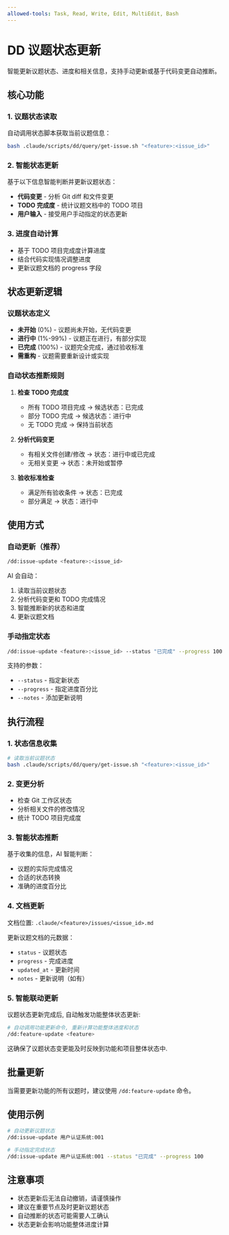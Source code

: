 ```yaml
---
allowed-tools: Task, Read, Write, Edit, MultiEdit, Bash
---
```


# DD 议题状态更新

智能更新议题状态、进度和相关信息，支持手动更新或基于代码变更自动推断。

## 核心功能

### 1. 议题状态读取

自动调用状态脚本获取当前议题信息：

```bash
bash .claude/scripts/dd/query/get-issue.sh "<feature>:<issue_id>"
```

### 2. 智能状态更新

基于以下信息智能判断并更新议题状态：

- **代码变更** - 分析 Git diff 和文件变更
- **TODO 完成度** - 统计议题文档中的 TODO 项目
- **用户输入** - 接受用户手动指定的状态更新

### 3. 进度自动计算

- 基于 TODO 项目完成度计算进度
- 结合代码实现情况调整进度
- 更新议题文档的 progress 字段

## 状态更新逻辑

### 议题状态定义

- **未开始** (0%) - 议题尚未开始，无代码变更
- **进行中** (1%-99%) - 议题正在进行，有部分实现
- **已完成** (100%) - 议题完全完成，通过验收标准
- **需重构** - 议题需要重新设计或实现

### 自动状态推断规则

1. **检查 TODO 完成度**
   - 所有 TODO 项目完成 → 候选状态：已完成
   - 部分 TODO 完成 → 候选状态：进行中
   - 无 TODO 完成 → 保持当前状态

2. **分析代码变更**
   - 有相关文件创建/修改 → 状态：进行中或已完成
   - 无相关变更 → 状态：未开始或暂停

3. **验收标准检查**
   - 满足所有验收条件 → 状态：已完成
   - 部分满足 → 状态：进行中

## 使用方式

### 自动更新（推荐）

```bash
/dd:issue-update <feature>:<issue_id>
```

AI 会自动：
1. 读取当前议题状态
2. 分析代码变更和 TODO 完成情况
3. 智能推断新的状态和进度
4. 更新议题文档

### 手动指定状态

```bash
/dd:issue-update <feature>:<issue_id> --status "已完成" --progress 100
```

支持的参数：
- `--status` - 指定新状态
- `--progress` - 指定进度百分比
- `--notes` - 添加更新说明

## 执行流程

### 1. 状态信息收集

```bash
# 读取当前议题状态
bash .claude/scripts/dd/query/get-issue.sh "<feature>:<issue_id>"
```

### 2. 变更分析

- 检查 Git 工作区状态
- 分析相关文件的修改情况
- 统计 TODO 项目完成度

### 3. 智能状态推断

基于收集的信息，AI 智能判断：
- 议题的实际完成情况
- 合适的状态转换
- 准确的进度百分比

### 4. 文档更新

文档位置:
`.claude/<feature>/issues/<issue_id>.md`

更新议题文档的元数据：
- `status` - 议题状态
- `progress` - 完成进度
- `updated_at` - 更新时间
- `notes` - 更新说明（如有）

### 5. 智能联动更新

议题状态更新完成后, 自动触发功能整体状态更新:

```bash
# 自动调用功能更新命令, 重新计算功能整体进度和状态
/dd:feature-update <feature>
```

这确保了议题状态变更能及时反映到功能和项目整体状态中.

## 批量更新

当需要更新功能的所有议题时，建议使用 `/dd:feature-update` 命令。

## 使用示例

```bash
# 自动更新议题状态
/dd:issue-update 用户认证系统:001

# 手动指定完成状态
/dd:issue-update 用户认证系统:001 --status "已完成" --progress 100
```

## 注意事项

- 状态更新后无法自动撤销，请谨慎操作
- 建议在重要节点及时更新议题状态
- 自动推断的状态可能需要人工确认
- 状态更新会影响功能整体进度计算